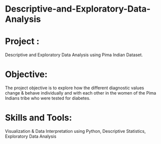 # Descriptive-and-Exploratory-Data-Analysis

 # Project : 
 Descriptive and Exploratory Data Analysis using Pima Indian Dataset. 
 
 # Objective: 
 The project objective is to explore how the different diagnostic values change & behave individually and with each other in the women of the Pima Indians tribe who were tested for diabetes.
 
 # Skills and Tools: 
 Visualization & Data Interpretation using Python, Descriptive Statistics, Exploratory Data Analysis
